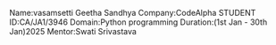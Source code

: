 Name:vasamsetti Geetha Sandhya
Company:CodeAlpha
STUDENT ID:CA/JA1/3946
Domain:Python programming
Duration:(1st Jan - 30th Jan)2025
Mentor:Swati Srivastava

